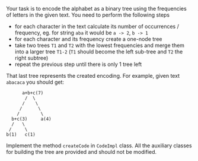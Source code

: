 Your task is to encode the alphabet as a binary tree using the frequencies of letters in the given text. You need to
perform the following steps

* for each character in the text calculate its number of occurrences / frequency, eg. for string `aba` it would be
  `a -> 2`, `b -> 1`
* for each character and its frequency create a one-node tree
* take two trees `T1` and `T2` with the lowest frequencies and merge them into a larger tree `T1-2` (`T1` should become
  the left sub-tree and `T2` the right subtree)
* repeat the previous step until there is only 1 tree left

That last tree represents the created encoding.
For example, given text `abacaca` you should get:

```
      a+b+c(7) 
       /  \
      /    \
     /      \
    /        \
  b+c(3)     a(4)
  /   \
 /     \   
b(1)   c(1)    
```

Implement the method `createCode` in `CodeImpl` class. All the auxiliary classes for building the tree are provided and
should not be modified.
